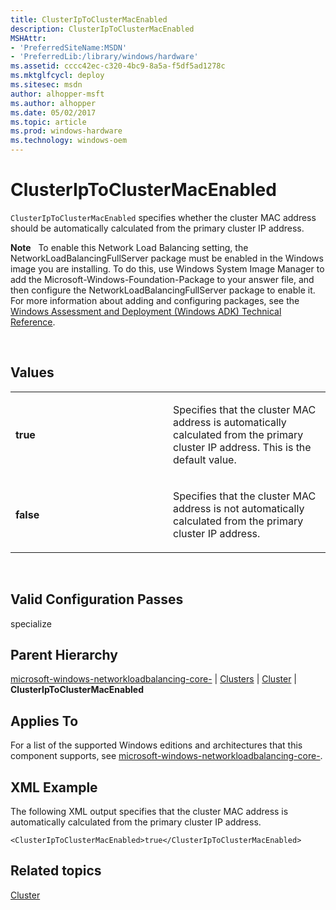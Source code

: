 ```yaml
---
title: ClusterIpToClusterMacEnabled
description: ClusterIpToClusterMacEnabled
MSHAttr:
- 'PreferredSiteName:MSDN'
- 'PreferredLib:/library/windows/hardware'
ms.assetid: cccc42ec-c320-4bc9-8a5a-f5df5ad1278c
ms.mktglfcycl: deploy
ms.sitesec: msdn
author: alhopper-msft
ms.author: alhopper
ms.date: 05/02/2017
ms.topic: article
ms.prod: windows-hardware
ms.technology: windows-oem
---
```


# ClusterIpToClusterMacEnabled


`ClusterIpToClusterMacEnabled` specifies whether the cluster MAC address should be automatically calculated from the primary cluster IP address.

**Note**  
To enable this Network Load Balancing setting, the NetworkLoadBalancingFullServer package must be enabled in the Windows image you are installing. To do this, use Windows System Image Manager to add the Microsoft-Windows-Foundation-Package to your answer file, and then configure the NetworkLoadBalancingFullServer package to enable it. For more information about adding and configuring packages, see the [Windows Assessment and Deployment (Windows ADK) Technical Reference](http://go.microsoft.com/fwlink/?LinkId=206587).

 

## Values


<table>
<colgroup>
<col width="50%" />
<col width="50%" />
</colgroup>
<tbody>
<tr class="odd">
<td><p><strong>true</strong></p></td>
<td><p>Specifies that the cluster MAC address is automatically calculated from the primary cluster IP address. This is the default value.</p></td>
</tr>
<tr class="even">
<td><p><strong>false</strong></p></td>
<td><p>Specifies that the cluster MAC address is not automatically calculated from the primary cluster IP address.</p></td>
</tr>
</tbody>
</table>

 

## Valid Configuration Passes


specialize

## Parent Hierarchy


[microsoft-windows-networkloadbalancing-core-](microsoft-windows-networkloadbalancing-core.md) | [Clusters](microsoft-windows-networkloadbalancing-core-clusters.md) | [Cluster](microsoft-windows-networkloadbalancing-core-clusters-cluster.md) | **ClusterIpToClusterMacEnabled**

## Applies To


For a list of the supported Windows editions and architectures that this component supports, see [microsoft-windows-networkloadbalancing-core-](microsoft-windows-networkloadbalancing-core.md).

## XML Example


The following XML output specifies that the cluster MAC address is automatically calculated from the primary cluster IP address.

```
<ClusterIpToClusterMacEnabled>true</ClusterIpToClusterMacEnabled>
```

## Related topics


[Cluster](microsoft-windows-networkloadbalancing-core-clusters-cluster.md)

 

 







